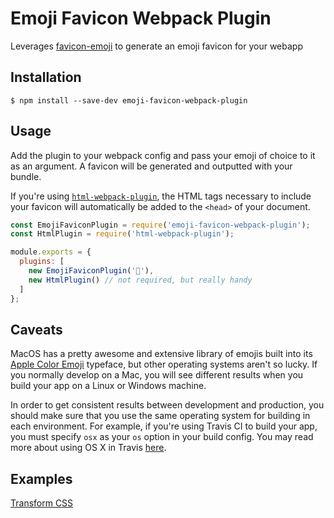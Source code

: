 # Emoji Favicon Webpack Plugin

Leverages [favicon-emoji](https://github.com/albinekb/favicon-emoji) to generate an emoji favicon for your webapp

## Installation

```shell
$ npm install --save-dev emoji-favicon-webpack-plugin
```

## Usage

Add the plugin to your webpack config and pass your emoji of choice to it as an argument. A favicon will be generated and outputted with your bundle.

If you're using [`html-webpack-plugin`](https://github.com/jantimon/html-webpack-plugin), the HTML tags necessary to include your favicon will automatically be added to the `<head>` of your document.

```js
const EmojiFaviconPlugin = require('emoji-favicon-webpack-plugin');
const HtmlPlugin = require('html-webpack-plugin');

module.exports = {
  plugins: [
    new EmojiFaviconPlugin('🦑'),
    new HtmlPlugin() // not required, but really handy
  ]
};
```

## Caveats

MacOS has a pretty awesome and extensive library of emojis built into its [Apple Color Emoji](https://en.wikipedia.org/wiki/Apple_Color_Emoji) typeface, but other operating systems aren't so lucky. If you normally develop on a Mac, you will see different results when you build your app on a Linux or Windows machine.

In order to get consistent results between development and production, you should make sure that you use the same operating system for building in each environment. For example, if you're using Travis CI to build your app, you must specify `osx` as your `os` option in your build config. You may read more about using OS X in Travis [here](https://docs.travis-ci.com/user/reference/osx/).

## Examples

[Transform CSS](https://transform-css.trevorblades.com)
